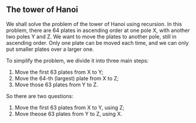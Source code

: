 ## The tower of Hanoi
We shall solve the problem of the tower of Hanoi using recursion. In this problem, there are 64 plates in ascending order at one pole X, with another two poles Y and Z. We want to move the plates to another pole, still in ascending order. Only one plate can be moved each time, and we can only put smaller plates over a larger one.

To simplify the problem, we divide it into three main steps:
1. Move the first 63 plates from X to Y;
2. Move the 64-th (largest) plate from X to Z;
3. Move those 63 plates from Y to Z.

So there are two questions:
1. Move the first 63 plates from X to Y, using Z;
2. Move theose 63 plates from Y to Z, using X.
